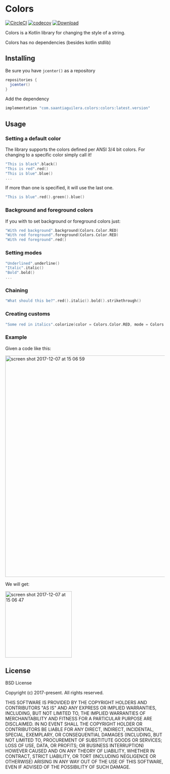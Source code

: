 # Colors

[![CircleCI](https://circleci.com/gh/saantiaguilera/kotlin-api-colors/tree/master.svg?style=svg)](https://circleci.com/gh/saantiaguilera/kotlin-api-colors/tree/master) [![codecov](https://codecov.io/gh/saantiaguilera/kotlin-api-colors/branch/master/graph/badge.svg)](https://codecov.io/gh/saantiaguilera/kotlin-api-colors) [ ![Download](https://api.bintray.com/packages/saantiaguilera/maven/com.saantiaguilera.colors.colors/images/download.svg) ](https://bintray.com/saantiaguilera/maven/com.saantiaguilera.colors.colors/_latestVersion)

Colors is a Kotlin library for changing the style of a string.

Colors has no dependencies (besides kotlin stdlib)

## Installing

Be sure you have `jcenter()` as a repository
```gradle
repositories {
  jcenter()
}
```

Add the dependency
```gradle
implementation "com.saantiaguilera.colors:colors:latest.version"
```

## Usage

### Setting a default color

The library supports the colors defined per ANSI 3/4 bit colors. For changing to a specific color simply call it!

```kotlin
"This is black".black()
"This is red".red()
"This is blue".blue()
...
```

If more than one is specified, it will use the last one.
```kotlin
"This is blue".red().green().blue()
```

### Background and foreground colors

If you with to set background or foreground colors just:
```kotlin
"With red background".background(Colors.Color.RED)
"With red foreground".foreground(Colors.Color.RED)
"With red foreground".red()
```

### Setting modes

```kotlin
"Underlined".underline()
"Italic".italic()
"Bold".bold()
...
```

### Chaining

```kotlin
"What should this be?".red().italic().bold().strikethrough()
```

### Creating customs
```kotlin
"Some red in italics".colorize(color = Colors.Color.RED, mode = Colors.Mode.ITALIC)
```

### Example

Given a code like this:

<img width="700" alt="screen shot 2017-12-07 at 15 06 59" src="https://user-images.githubusercontent.com/9096015/33730971-68ee989a-db60-11e7-98ab-0cd57b3f4837.png">

We will get:

<img width="210" alt="screen shot 2017-12-07 at 15 06 47" src="https://user-images.githubusercontent.com/9096015/33730969-67eb9934-db60-11e7-9cbb-2f0deda11bbc.png">

## License

BSD License

Copyright (c) 2017-present. All rights reserved.

THIS SOFTWARE IS PROVIDED BY THE COPYRIGHT HOLDERS AND CONTRIBUTORS "AS IS" AND ANY EXPRESS OR IMPLIED WARRANTIES, INCLUDING, BUT NOT LIMITED TO, THE IMPLIED WARRANTIES OF MERCHANTABILITY AND FITNESS FOR A PARTICULAR PURPOSE ARE DISCLAIMED. IN NO EVENT SHALL THE COPYRIGHT HOLDER OR CONTRIBUTORS BE LIABLE FOR ANY DIRECT, INDIRECT, INCIDENTAL, SPECIAL, EXEMPLARY, OR CONSEQUENTIAL DAMAGES (INCLUDING, BUT NOT LIMITED TO, PROCUREMENT OF SUBSTITUTE GOODS OR SERVICES; LOSS OF USE, DATA, OR PROFITS; OR BUSINESS INTERRUPTION) HOWEVER CAUSED AND ON ANY THEORY OF LIABILITY, WHETHER IN CONTRACT, STRICT LIABILITY, OR TORT (INCLUDING NEGLIGENCE OR OTHERWISE) ARISING IN ANY WAY OUT OF THE USE OF THIS SOFTWARE, EVEN IF ADVISED OF THE POSSIBILITY OF SUCH DAMAGE.
